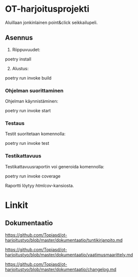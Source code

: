 # OT-harjoitusprojekti

Aluillaan jonkinlainen point&click seikkailupeli. 



## Asennus

1. Riippuvuudet:

poetry install

2. Alustus:

poetry run invoke build

### Ohjelman suorittaminen

Ohjelman käynnistäminen:

poetry run invoke start


### Testaus

Testit suoritetaan komennolla:

poetry run invoke test


### Testikattavuus

Testikattavuusraportin voi generoida komennolla:

poetry run invoke coverage

Raportti löytyy _htmlcov_-kansiosta.


# Linkit

## Dokumentaatio
https://github.com/Topiasd/ot-harjoitustyo/blob/master/dokumentaatio/tuntikirjanpito.md

https://github.com/Topiasd/ot-harjoitustyo/blob/master/dokumentaatio/vaatimusmaarittely.md

https://github.com/Topiasd/ot-harjoitustyo/blob/master/dokumentaatio/changelog.md
